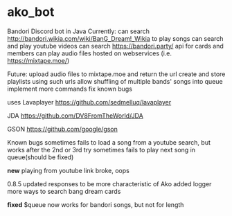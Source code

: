 # ako_bot
Bandori Discord bot in Java
Currently:
can search http://bandori.wikia.com/wiki/BanG_Dream!_Wikia to play songs
can search and play youtube videos
can search https://bandori.party/ api for cards and members
can play audio files hosted on webservices (i.e. https://mixtape.moe/)

Future:
upload audio files to mixtape.moe and return the url
create and store playlists using such urls
allow shuffling of multiple bands' songs into queue
implement more commands
fix known bugs

uses Lavaplayer
https://github.com/sedmelluq/lavaplayer

JDA
https://github.com/DV8FromTheWorld/JDA

GSON
https://github.com/google/gson

Known bugs
sometimes fails to load a song from a youtube search, but works after the 2nd or 3rd try
sometimes fails to play next song in queue(should be fixed)

**new**
playing from youtube link broke, oops

0.8.5
updated responses to be more characteristic of Ako
added logger
more ways to search bang dream cards

**fixed**
$queue now works for bandori songs, but not for length
